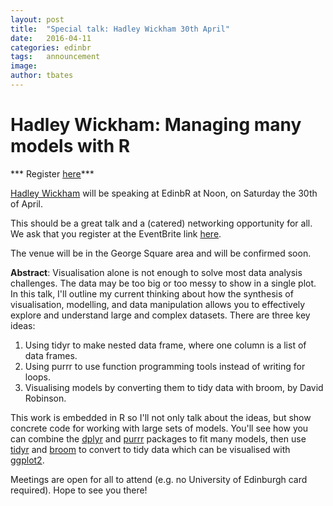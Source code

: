 ```yaml
---
layout: post
title:  "Special talk: Hadley Wickham 30th April"
date:   2016-04-11
categories: edinbr
tags:   announcement
image:
author: tbates
---
```


# Hadley Wickham: Managing many models with R 

*** Register [here](https://www.eventbrite.co.uk/e/edinbr-special-session-guest-hadley-wickham-tickets-24055271966)***

[Hadley Wickham](http://hadley.nz) will be speaking at EdinbR at Noon, on Saturday the 30th of April.

This should be a great talk and a (catered) networking opportunity for all. We ask that you register at the EventBrite link [here](https://www.eventbrite.co.uk/e/edinbr-special-session-guest-hadley-wickham-tickets-24055271966).

The venue will be in the George Square area and will be confirmed soon. 

**Abstract**: Visualisation alone is not enough to solve most data analysis challenges. The data may be too big or too messy to show in a single plot. In this talk, I'll outline my current thinking about how the synthesis of visualisation, modelling, and data manipulation allows you to effectively explore and understand large and complex datasets. There are three key ideas: 

1. Using tidyr to make nested data frame, where one column is a list of data frames.
2. Using purrr to use function programming tools instead of writing for loops.
3. Visualising models by converting them to tidy data with broom, by David Robinson. 

This work is embedded in R so I'll not only talk about the ideas, but show concrete code for working with large sets of models. You'll see how you can combine the [dplyr](http://cran.rstudio.com/web/packages/dplyr) and [purrr](http://cran.rstudio.com/web/packages/purrr) packages to fit many models, then use [tidyr](http://cran.rstudio.com/web/packages/tidy) and [broom](http://cran.rstudio.com/web/packages/broom) to convert to tidy data which can be visualised with [ggplot2]((http://cran.rstudio.com/web/packages/ggplot2)).


Meetings are open for all to attend (e.g. no University of Edinburgh card required). Hope to see you there!
